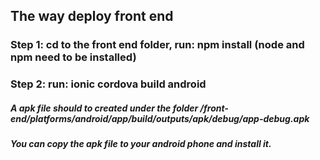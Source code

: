 ## The way deploy front end

### Step 1: cd to the front end folder, run: npm install (node and npm need to be installed)

### Step 2: run: ionic cordova build android
#####  A apk file should to created under the folder  /front-end/platforms/android/app/build/outputs/apk/debug/app-debug.apk
 ##### You can copy the apk file to your android phone and install it.

